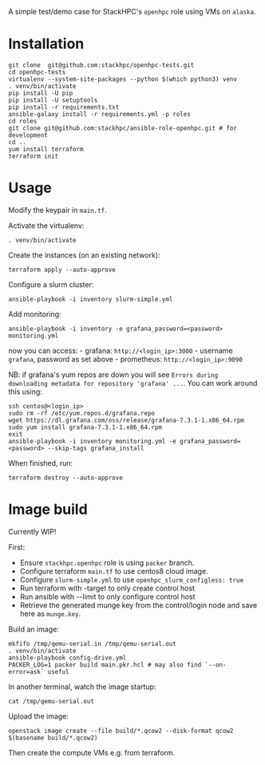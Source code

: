 A simple test/demo case for StackHPC's `openhpc` role using VMs on `alaska`.

# Installation

    git clone  git@github.com:stackhpc/openhpc-tests.git
    cd openhpc-tests
    virtualenv --system-site-packages --python $(which python3) venv
    . venv/bin/activate
    pip install -U pip
    pip install -U setuptools
    pip install -r requirements.txt
    ansible-galaxy install -r requirements.yml -p roles
    cd roles
    git clone git@github.com:stackhpc/ansible-role-openhpc.git # for development
    cd ..
    yum install terraform
    terraform init
    
# Usage

Modify the keypair in `main.tf`.

Activate the virtualenv:

    . venv/bin/activate

Create the instances (on an existing network):

    terraform apply --auto-approve

Configure a slurm cluster:

    ansible-playbook -i inventory slurm-simple.yml

Add monitoring:

    ansible-playbook -i inventory -e grafana_password=<password> monitoring.yml

now you can access:
    - grafana: `http://<login_ip>:3000` - username `grafana`, password as set above
    - prometheus: `http://<login_ip>:9090`

NB: if grafana's yum repos are down you will see `Errors during downloading metadata for repository 'grafana' ...`. You can work around this using:

    ssh centos@<login_ip>
    sudo rm -rf /etc/yum.repos.d/grafana.repo
    wget https://dl.grafana.com/oss/release/grafana-7.3.1-1.x86_64.rpm
    sudo yum install grafana-7.3.1-1.x86_64.rpm
    exit
    ansible-playbook -i inventory monitoring.yml -e grafana_password=<password> --skip-tags grafana_install

When finished, run:

    terraform destroy --auto-approve

# Image build

Currently WIP!

First:
- Ensure `stackhpc.openhpc` role is using `packer` branch.
- Configure terraform `main.tf` to use centos8 cloud image.
- Configure `slurm-simple.yml` to use `openhpc_slurm_configless: true`
- Run terraform with -target to only create control host
- Run ansible with --limit to only configure control host
- Retrieve the generated munge key from the control/login node and save here as `munge.key`.

Build an image:

    mkfifo /tmp/qemu-serial.in /tmp/qemu-serial.out
    . venv/bin/activate
    ansible-playbook config-drive.yml
    PACKER_LOG=1 packer build main.pkr.hcl # may also find `--on-error=ask` useful
    
In another terminal, watch the image startup:

    cat /tmp/qemu-serial.out

Upload the image:

    openstack image create --file build/*.qcow2 --disk-format qcow2 $(basename build/*.qcow2)

Then create the compute VMs e.g. from terraform.
